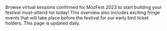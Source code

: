 <!-- This shows above the filter sesion on the Sneak Peek page -->

Browse virtual sessions confirmed for MozFest 2023 to start building your festival must-attend list today! This overview also includes exciting fringe events that will take place before the festival for our early bird ticket holders. This page is updated daily.
